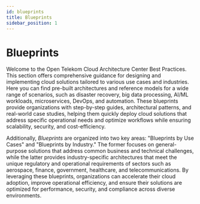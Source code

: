 ```yaml
---
id: blueprints
title: Blueprints
sidebar_position: 1
---
```


# Blueprints

Welcome to the Open Telekom Cloud Architecture Center Best Practices. This section offers comprehensive guidance for designing and implementing cloud solutions tailored to various use cases and industries. Here you can find pre-built architectures and reference models for a wide range of scenarios, such as disaster recovery, big data processing, AI/ML workloads, microservices, DevOps, and automation. These blueprints provide organizations with step-by-step guides, architectural patterns, and real-world case studies, helping them quickly deploy cloud solutions that address specific operational needs and optimize workflows while ensuring scalability, security, and cost-efficiency.

Additionally, *Blueprints* are organized into two key areas: "Blueprints by Use Cases" and "Blueprints by Industry." The former focuses on general-purpose solutions that address common business and technical challenges, while the latter provides industry-specific architectures that meet the unique regulatory and operational requirements of sectors such as aerospace, finance, government, healthcare, and telecommunications. By leveraging these blueprints, organizations can accelerate their cloud adoption, improve operational efficiency, and ensure their solutions are optimized for performance, security, and compliance across diverse environments.
